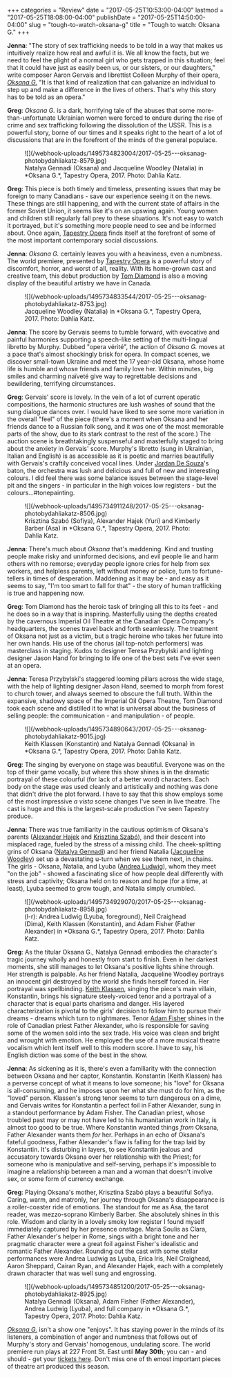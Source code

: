 +++
categories = "Review"
date = "2017-05-25T10:53:00-04:00"
lastmod = "2017-05-25T18:08:00-04:00"
publishDate = "2017-05-25T14:50:00-04:00"
slug = "tough-to-watch-oksana-g"
title = "Tough to watch: Oksana G."
+++

**Jenna**: "The story of sex trafficking needs to be told in a way that makes us intuitively realize how real and awful it is. We all know the facts, but we need to feel the plight of a normal girl who gets trapped in this situation; feel that it could have just as easily been us, or our sisters, or our daughters," write composer Aaron Gervais and librettist Colleen Murphy of their opera, [*Oksana G.*](https://tapestryopera.com/3-oksana-g/) "It is that kind of realization that can galvanize an individual to step up and make a difference in the lives of others. That's why this story has to be told as an opera."

**Greg**: *Oksana G.* is a dark, horrifying tale of the abuses that some more-than-unfortunate Ukrainian women were forced to endure during the rise of crime and sex trafficking following the dissolution of the USSR. This is a powerful story, borne of our times and it speaks right to the heart of a lot of discussions that are in the forefront of the minds of the general populace. 

<figure data-type="image">
![](/webhook-uploads/1495734823004/2017-05-25---oksanag-photobydahliakatz-8579.jpg)
<figcaption>Natalya Gennadi (Oksana) and Jacqueline Woodley (Natalia) in *Oksana G.*, Tapestry Opera, 2017. Photo: Dahlia Katz.</figcaption>
</figure>

**Greg**: This piece is both timely and timeless, presenting issues that may be foreign to many Canadians - save our experience seeing it on the news. These things are still happening, and with the current state of affairs in the former Soviet Union, it seems like it's on an upswing again. Young women and children still regularly fall prey to these situations. It's not easy to watch it portrayed, but it's something more people need to see and be informed about. Once again, [Tapestry Opera](/scene/people/tapestry-opera/) finds itself at the forefront of some of the most important contemporary social discussions. 

**Jenna**: *Oksana G.* certainly leaves you with a heaviness, even a numbness. The world premiere, presented by [Tapestry Opera](/scene/companies/tapestry-opera/) is a powerful story of discomfort, horror, and worst of all, reality. With its home-grown cast and creative team, this debut production by [Tom Diamond](/scene/people/tom-diamond/) is also a moving display of the beautiful artistry we have in Canada.

<figure data-type="image">
![](/webhook-uploads/1495734833544/2017-05-25---oksanag-photobydahliakatz-8753.jpg)
<figcaption>Jacqueline Woodley (Natalia) in *Oksana G.*, Tapestry Opera, 2017. Photo: Dahlia Katz.</figcaption>
</figure>

**Jenna**: The score by Gervais seems to tumble forward, with evocative and painful harmonies supporting a speech-like setting of the multi-lingual libretto by Murphy. Dubbed "opera vérité", the action of *Oksana G.* moves at a pace that's almost shockingly brisk for opera. In compact scenes, we discover small-town Ukraine and meet the 17 year-old Oksana, whose home life is humble and whose friends and family love her. Within minutes, big smiles and charming naïveté give way to regrettable decisions and bewildering, terrifying circumstances.

**Greg**: Gervais' score is lovely. In the vein of a lot of current operatic compositions, the harmonic structures are lush washes of sound that the sung dialogue dances over. I would have liked to see some more variation in the overall "feel" of the piece (there's a moment when Oksana and her friends dance to a Russian folk song, and it was one of the most memorable parts of the show, due to its stark contrast to the rest of the score.) The auction scene is breathtakingly suspenseful and masterfully staged to bring about the anxiety in Gervais' score. Murphy's libretto (sung in Ukrainian, Italian and English) is as accessible as it is poetic and marries beautifully with Gervais's craftily conceived vocal lines. Under [Jordan De Souza](/scene/people/jordan-de-souza/)'s baton, the orchestra was lush and delicious and full of new and interesting colours. I did feel there was some balance issues between the stage-level pit and the singers - in particular in the high voices low registers - but the colours...#tonepainting.

<figure data-type="image">
![](/webhook-uploads/1495734911248/2017-05-25---oksanag-photobydahliakatz-8506.jpg)
<figcaption>Krisztina Szabó (Sofiya), Alexander Hajek (Yuri) and Kimberly Barber (Asa) in *Oksana G.*, Tapestry Opera, 2017. Photo: Dahlia Katz.</figcaption>
</figure>

**Jenna**: There's much about *Oksana* that's maddening. Kind and trusting people make risky and uninformed decisions, and evil people lie and harm others with no remorse; everyday people ignore cries for help from sex workers, and helpless parents, left without money or police, turn to fortune-tellers in times of desperation. Maddening as it may be - and easy as it seems to say, "I'm too smart to fall for that" - the story of human trafficking is true and happening now.

**Greg**: Tom Diamond has the heroic task of bringing all this to its feet - and he does so in a way that is inspiring. Masterfully using the depths created by the cavernous Imperial Oil Theatre at the Canadian Opera Company's headquarters, the scenes travel back and forth seamlessly. The treatment of Oksana not just as a victim, but a tragic heroine who takes her future into her own hands. His use of the chorus (all top-notch performers) was masterclass in staging. Kudos to designer Teresa Przybylski and lighting designer Jason Hand for bringing to life one of the best sets I've ever seen at an opera. 

**Jenna**: Teresa Przybylski's staggered looming pillars across the wide stage, with the help of lighting designer Jason Hand, seemed to morph from forest to church tower, and always seemed to obscure the full truth. Within the expansive, shadowy space of the Imperial Oil Opera Theatre, Tom Diamond took each scene and distilled it to what is universal about the business of selling people: the communication - and manipulation - of people. 

<figure data-type="image">
![](/webhook-uploads/1495734890643/2017-05-25---oksanag-photobydahliakatz-9015.jpg)
<figcaption>Keith Klassen (Konstantin) and Natalya Gennadi (Oksana) in *Oksana G.*, Tapestry Opera, 2017. Photo: Dahlia Katz.</figcaption>
</figure>

**Greg**: The singing by everyone on stage was beautiful. Everyone was on the top of their game vocally, but where this show shines is in the dramatic portrayal of these colourful (for lack of a better word) characters. Each body on the stage was used cleanly and artistically and nothing was done that didn't drive the plot forward. I have to say that this show employs some of the most impressive *a vista* scene changes I've seen in live theatre. The cast is huge and this is the largest-scale production I've seen Tapestry produce.

**Jenna**: There was true familiarity in the cautious optimism of Oksana's parents ([Alexander Hajek](/scene/people/alexander-hajek/) and [Krisztina Szabó](/scene/people/krisztina-szabo/)), and their descent into misplaced rage, fueled by the stress of a missing child. The cheek-splitting grins of Oksana ([Natalya Gennadi](/scene/people/natalya-matyushekva/)) and her friend Natalia ([Jacqueline Woodley](/scene/people/jacqueline-woodley/)) set up a devastating u-turn when we see them next, in chains. The girls - Oksana, Natalia, and Lyuba ([Andrea Ludwig](/scene/people/andrea-ludwig/)), whom they meet "on the job" - showed a fascinating slice of how people deal differently with stress and captivity; Oksana held on to reason and hope (for a time, at least), Lyuba seemed to grow tough, and Natalia simply crumbled.

<figure data-type="image">
![](/webhook-uploads/1495734929070/2017-05-25---oksanag-photobydahliakatz-8958.jpg)
<figcaption>(l-r): Andrea Ludwig (Lyuba, foreground), Neil Craighead (Dima), Keith Klassen (Konstantin), and Adam Fisher (Father Alexander) in *Oksana G.*, Tapestry Opera, 2017. Photo: Dahlia Katz.</figcaption>
</figure>

**Greg**: As the titular Oksana G., Natalya Gennadi embodies the character's tragic journey wholly and honestly from start to finish. Even in her darkest moments, she still manages to let Oksana's positive lights shine through. Her strength is palpable. As her friend Natalia, Jacqueline Woodley portrays an innocent girl destroyed by the world she finds herself forced in. Her portrayal was spellbinding. [Keith Klassen](/scene/people/keith-klassen/), singing the piece's main villain, Konstantin, brings his signature steely-voiced tenor and a portrayal of a character that is equal parts charisma and danger. His layered characterization is pivotal to the girls' decision to follow him to pursue their dreams - dreams which turn to nightmares. Tenor [Adam Fisher](/scene/people/adam-fisher/) shines in the role of Canadian priest Father Alexander, who is responsible for saving some of the women sold into the sex trade. His voice was clean and bright and wrought with emotion. He employed the use of a more musical theatre vocalism which lent itself well to this modern score. I have to say, his English diction was some of the best in the show. 

**Jenna**: As sickening as it is, there's even a familiarity with the connection between Oksana and her captor, Konstantin. Konstantin (Keith Klassen) has a perverse concept of what it means to love someone; his "love" for Oksana is all-consuming, and he imposes upon her what she must do for him, as the "loved" person. Klassen's strong tenor seems to turn dangerous on a dime, and Gervais writes for Konstantin a perfect foil in Father Alexander, sung in a standout performance by Adam Fisher. The Canadian priest, whose troubled past may or may not have led to his humanitarian work in Italy, is almost too good to be true. Where Konstantin wanted things *from* Oksana, Father Alexander wants them *for* her. Perhaps in an echo of Oksana's fateful goodness, Father Alexander's flaw is falling for the trap laid by Konstantin. It's disturbing in layers, to see Konstantin jealous and accusatory towards Oksana over her relationship with the Priest; for someone who is manipulative and self-serving, perhaps it's impossible to imagine a relationship between a man and a woman that doesn't involve sex, or some form of currency exchange.

**Greg**: Playing Oksana's mother, Krisztina Szabó plays a beautiful Sofiya. Caring, warm, and matronly, her journey through Oksana's disappearance is a roller-coaster ride of emotions. The standout for me as Asa, the tarot reader, was mezzo-soprano Kimberly Barber. She absolutely shines in this role. Wisdom and clarity in a lovely smoky low register I found myself immediately captured by her presence onstage. Maria Soulis as Clara, Father Alexander's helper in Rome, sings with a bright tone and her pragmatic character were a great foil against Fisher's idealistic and romantic Father Alexander. Rounding out the cast with some stellar performances were Andrea Ludwig as Lyuba, Erica Iris, Neil Craighead, Aaron Sheppard, Cairan Ryan, and Alexander Hajek, each with a completely drawn character that was well sung and engrossing. 

<figure data-type="image">
![](/webhook-uploads/1495734851200/2017-05-25---oksanag-photobydahliakatz-8925.jpg)
<figcaption>Natalya Gennadi (Oksana), Adam Fisher (Father Alexander), Andrea Ludwig (Lyuba), and full company in *Oksana G.*, Tapestry Opera, 2017. Photo: Dahlia Katz.</figcaption>
</figure>

[*Oksana G.*](https://tapestryopera.com/3-oksana-g/) isn't a show one "enjoys". It has staying power in the minds of its listeners, a combination of anger and numbness that follows out of Murphy's story and Gervais' homogenous, undulating score. The world premiere run plays at 227 Front St. East until **May 30th**; you can - and should - get your [tickets here](https://tapestryopera.com/3-oksana-g/). Don't miss one of th emost important pieces of theatre art produced this season.
